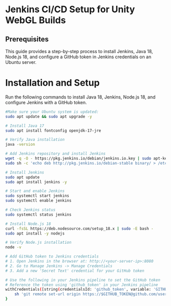 # Jenkins CI/CD Setup for Unity WebGL Builds

## Prerequisites

This guide provides a step-by-step process to install Jenkins, Java 18, Node.js 18, and configure a GitHub token in Jenkins credentials on an Ubuntu server.

# Installation and Setup
Run the following commands to install Java 18, Jenkins, Node.js 18, and configure Jenkins with a GitHub token.

```bash
#Make sure your Ubuntu system is updated:
sudo apt update && sudo apt upgrade -y

# Install Java 17
sudo apt install fontconfig openjdk-17-jre

# Verify Java installation
java -version

# Add Jenkins repository and install Jenkins
wget -q -O - https://pkg.jenkins.io/debian/jenkins.io.key | sudo apt-key add -
sudo sh -c 'echo deb http://pkg.jenkins.io/debian-stable binary/ > /etc/apt/sources.list.d/jenkins.list'

# Install Jenkins
sudo apt update
sudo apt install jenkins -y

# Start and enable Jenkins
sudo systemctl start jenkins
sudo systemctl enable jenkins

# Check Jenkins status
sudo systemctl status jenkins

# Install Node.js 18
curl -fsSL https://deb.nodesource.com/setup_18.x | sudo -E bash -
sudo apt install -y nodejs

# Verify Node.js installation
node -v

# Add GitHub token to Jenkins credentials
# 1. Open Jenkins in the browser at: http://<your-server-ip>:8080
# 2. Go to Manage Jenkins -> Manage Credentials
# 3. Add a new 'Secret Text' credential for your GitHub token

# Use the following in your Jenkins pipeline to set the GitHub token
# Reference the token using 'github_token' in your Jenkins pipeline
withCredentials([string(credentialsId: 'github_token', variable: 'GITHUB_TOKEN')]) {
    sh 'git remote set-url origin https://$GITHUB_TOKEN@github.com/username/repo.git'
}

